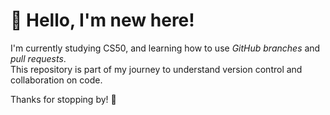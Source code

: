 # 👋 Hello, I'm new here!

I'm currently studying CS50, and learning how to use *GitHub branches* and *pull requests*.  
This repository is part of my journey to understand version control and collaboration on code.  

Thanks for stopping by! 🚀

